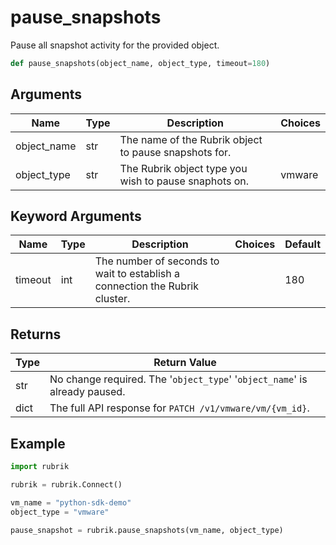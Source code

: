 # pause_snapshots

Pause all snapshot activity for the provided object.
```py
def pause_snapshots(object_name, object_type, timeout=180)
```

## Arguments
| Name        | Type | Description                                                                 | Choices |
|-------------|------|-----------------------------------------------------------------------------|---------|
| object_name  | str  | The name of the Rubrik object to pause snapshots for. |         |
| object_type  | str  | The Rubrik object type you wish to pause snaphots on.  |    vmware     |
## Keyword Arguments
| Name        | Type | Description                                                                 | Choices | Default |
|-------------|------|-----------------------------------------------------------------------------|---------|---------|
| timeout  | int  | The number of seconds to wait to establish a connection the Rubrik cluster.  |         |    180     |

## Returns
| Type | Return Value                                                                                   |
|------|-----------------------------------------------------------------------------------------------|
| str  | No change required. The '`object_type`' '`object_name`' is already paused. |
| dict  | The full API response for `PATCH /v1/vmware/vm/{vm_id}`. |
## Example
```py
import rubrik

rubrik = rubrik.Connect()

vm_name = "python-sdk-demo"
object_type = "vmware"

pause_snapshot = rubrik.pause_snapshots(vm_name, object_type)
```